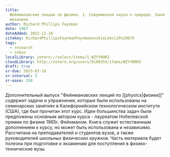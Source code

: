 ```yaml
---
title:
  Фейнмановские лекции по физике. 1. Современная наука о природе. Законы
  механики
author: Richard Phillips Feynman
date: 1967
dateAdded: 2022-12-18
citekey: RichardPhillipsFeynmanFeynmanovskieLekciiPo1967h
tags:
  - research
  - inbox
localLibrary: zotero://select/items/1_WZYYN9R2
cloudLibrary: http://zotero.org/users/9108355/items/WZYYN9R2
draft: true
sr-due: 2023-03-16
sr-interval: 3
sr-ease: 250
---
```


Дополнительный выпуск "Фейнмановских лекций по [[physics|физике]]"
содержит задачи и упражнения, которые были использованы на семинарских занятиях
в Калифорнийском технологическом институте (США), где был прочитан этот курс.
Идеи большинства задач были предложены основным автором курса - лауреатом
Нобелевской премии по физике 1965г. Фейнманом. Книга служит естественным
дополнением к курсу, но может быть использована и независимо. Рассчитана на
преподавателей и студентов вузов, а также руководителей школьных физических
кружков. Часть материала будет полезна при подготовке к экзаменам для
поступления в физико-технические вузы.
